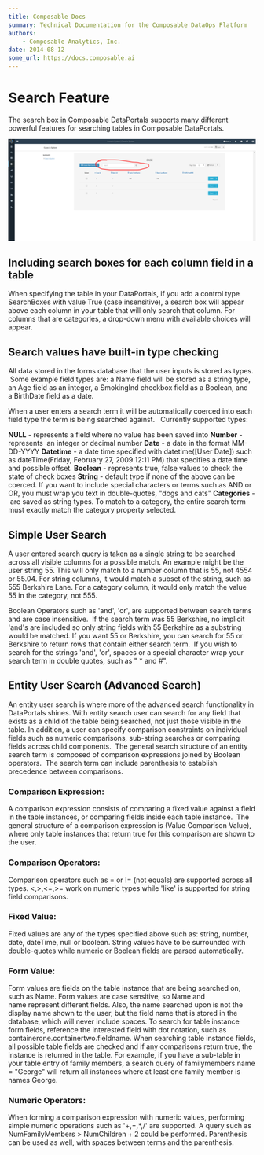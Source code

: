 ```yaml
---
title: Composable Docs
summary: Technical Documentation for the Composable DataOps Platform
authors:
    - Composable Analytics, Inc.
date: 2014-08-12
some_url: https://docs.composable.ai
---
```


# Search Feature

The search box in Composable DataPortals supports many different powerful features for searching tables in Composable DataPortals.

![Composable DataPortals Search](img/05.03.Img_1.png)

## Including search boxes for each column field in a table

When specifying the table in your DataPortals, if you add a control type SearchBoxes with value True (case insensitive), a search box will appear above each column in your table that will only search that column. For columns that are categories, a drop-down menu with available choices will appear.

## Search values have built-in type checking

All data stored in the forms database that the user inputs is stored as types.  Some example field types are: a Name field will be stored as a string type, an Age field as an integer, a SmokingInd checkbox field as a Boolean, and a BirthDate field as a date.

When a user enters a search term it will be automatically coerced into each field type the term is being searched against.   Currently supported types:

**NULL** - represents a field where no value has been saved into
**Number** - represents  an integer or decimal number
**Date** - a date in the format MM-DD-YYYY
**Datetime** - a date time specified with datetime([User Date]) such as dateTime(Friday, February 27, 2009 12:11 PM) that specifies a date time and possible offset.
**Boolean** - represents true, false values to check the state of check boxes
**String** - default type if none of the above can be coerced. If you want to include special characters or terms such as AND or OR, you must wrap you text in double-quotes, "dogs and cats"
**Categories** - are saved as string types. To match to a category, the entire search term must exactly match the category property selected.

## Simple User Search

A user entered search query is taken as a single string to be searched across all visible columns for a possible match. An example might be the user string 55. This will only match to a number column that is 55, not 4554 or 55.04. For string columns, it would match a subset of the string, such as 555 Berkshire Lane. For a category column, it would only match the value 55 in the category, not 555.

Boolean Operators such as 'and', 'or', are supported between search terms and are case insensitive.  If the search term was 55 Berkshire, no implicit 'and's are included so only string fields with 55 Berkshire as a substring would be matched. If you want 55 or Berkshire, you can search for 55 or Berkshire to return rows that contain either search term.  If you wish to search for the strings 'and', 'or', spaces or a special character wrap your search term in double quotes, such as " * and #".

## Entity User Search (Advanced Search)

An entity user search is where more of the advanced search functionality in DataPortals shines. With entity search user can search for any field that exists as a child of the table being searched, not just those visible in the table. In addition, a user can specify comparison constraints on individual fields such as numeric comparisons, sub-string searches or comparing fields across child components.  The general search structure of an entity search term is composed of comparison expressions joined by Boolean operators.  The search term can include parenthesis to establish precedence between comparisons.

### Comparison Expression:

A comparison expression consists of comparing a fixed value against a field in the table instances, or comparing fields inside each table instance.  The general structure of a comparison expression is (Value Comparison Value), where only table instances that return true for this comparison are shown to the user.

### Comparison Operators:

Comparison operators such as = or != (not equals) are supported across all types. <,>,<=,>= work on numeric types while 'like' is supported for string field comparisons.

### Fixed Value:

Fixed values are any of the types specified above such as: string, number, date, dateTime, null or boolean. String values have to be surrounded with double-quotes while numeric or Boolean fields are parsed automatically.

### Form Value:

Form values are fields on the table instance that are being searched on, such as Name. Form values are case sensitive, so Name and name represent different fields. Also, the name searched upon is not the display name shown to the user, but the field name that is stored in the database, which will never include spaces. To search for table instance form fields, reference the interested field with dot notation, such as containerone.containertwo.fieldname. When searching table instance fields, all possible table fields are checked and if any comparisons return true, the instance is returned in the table. For example, if you have a sub-table in your table entry of family members, a search query of familymembers.name = "George" will return all instances where at least one family member is names George.

### Numeric Operators:

When forming a comparison expression with numeric values, performing simple numeric operations such as '+,=,*,/' are supported. A query such as NumFamilyMembers > NumChildren + 2 could be performed. Parenthesis can be used as well, with spaces between terms and the parenthesis.
